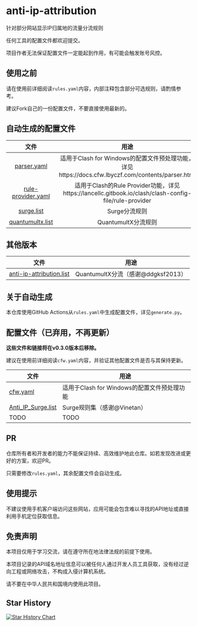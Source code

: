 # anti-ip-attribution
针对部分网站显示IP归属地的流量分流规则

任何工具的配置文件都欢迎提交。

项目作者无法保证配置文件一定能起到作用，有可能会触发账号风控。

## 使用之前
请在使用前详细阅读`rules.yaml`内容，内部注释包含部分可选规则，请酌情参考。

建议Fork自己的一份配置文件，不要直接使用最新的。

## 自动生成的配置文件
|                        文件                        |                             用途                             |
| :------------------------------------------------: | :----------------------------------------------------------: |
|        [parser.yaml](generated/parser.yaml)        | 适用于Clash for Windows的配置文件预处理功能，详见https://docs.cfw.lbyczf.com/contents/parser.html |
| [rule-provider.yaml](generated/rule-provider.yaml) | 适用于Clash的Rule Provider功能，详见https://lancellc.gitbook.io/clash/clash-config-file/rule-provider |
|         [surge.list](generated/surge.list)         |                        Surge分流规则                         |
|   [quantumultx.list](generated/quantumultx.list)   |                     QuantumultX分流规则                      |

## 其他版本
|                        文件                        |                             用途                             |
| :------------------------------------------------: | :----------------------------------------------------------: |
| [anti-ip-attribution.list](https://raw.githubusercontent.com/ddgksf2013/Cuttlefish/master/Filter/anti-ip-attribution.list)| QuantumultX分流（感谢@ddgksf2013）|

## 关于自动生成
本仓库使用GitHub Actions从`rules.yaml`中生成配置文件，详见`generate.py`。

## 配置文件（已弃用，不再更新）
**这些文件和链接将在v0.3.0版本后移除。**

建议在使用前详细阅读`cfw.yaml`内容，并验证其他配置文件是否与其保持更新。

| 文件                | 用途                                        |
| -------------------- | ------------------------------------------- |
| [cfw.yaml](cfw.yaml) | 适用于Clash for Windows的配置文件预处理功能 |
| [Anti_IP_Surge.list](Anti_IP_Surge.list)| Surge规则集（感谢@Vinetan）|
| TODO                 | TODO                                        |

## PR
仓库所有者和开发者的能力不能保证持续、高效维护地此仓库。如若发现改进或更好的方案，欢迎PR。

只需要修改`rules.yaml`，其余配置文件会自动生成。

## 使用提示
不建议使用手机客户端访问这些网站，应用可能会包含难以寻找的API地址或直接利用手机定位获取信息。

## 免责声明
本项目仅用于学习交流，请在遵守所在地法律法规的前提下使用。

本项目记录的API域名地址信息可以被任何人通过开发人员工具获取，没有经过逆向工程或网络攻击，不构成入侵计算机系统。

请不要在中华人民共和国境内使用此项目。

## Star History
[![Star History Chart](https://api.star-history.com/svg?repos=lwd-temp/anti-ip-attribution&type=Date)](https://star-history.com/#lwd-temp/anti-ip-attribution&Date)
